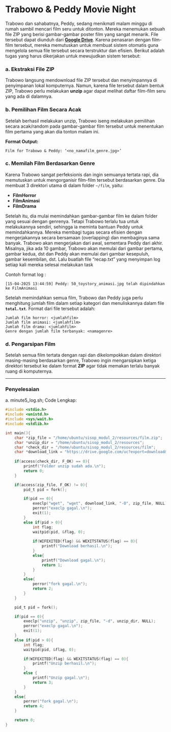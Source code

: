 # Trabowo & Peddy Movie Night

Trabowo dan sahabatnya, Peddy, sedang menikmati malam minggu di rumah sambil mencari film seru untuk ditonton. Mereka menemukan sebuah file ZIP yang berisi gambar-gambar poster film yang sangat menarik. File tersebut dapat diunduh dari **[Google Drive](https://drive.google.com/file/d/1nP5kjCi9ReDk5ILgnM7UCnrQwFH67Z9B/view?usp=sharing)**. Karena penasaran dengan film-film tersebut, mereka memutuskan untuk membuat sistem otomatis guna mengelola semua file tersebut secara terstruktur dan efisien. Berikut adalah tugas yang harus dikerjakan untuk mewujudkan sistem tersebut:

### **a. Ekstraksi File ZIP**

Trabowo langsung mendownload file ZIP tersebut dan menyimpannya di penyimpanan lokal komputernya. Namun, karena file tersebut dalam bentuk ZIP, Trabowo perlu melakukan **unzip** agar dapat melihat daftar film-film seru yang ada di dalamnya.

### **b. Pemilihan Film Secara Acak**

Setelah berhasil melakukan unzip, Trabowo iseng melakukan pemilihan secara acak/random pada gambar-gambar film tersebut untuk menentukan film pertama yang akan dia tonton malam ini.

**Format Output:**

```
Film for Trabowo & Peddy: ‘<no_namafilm_genre.jpg>’
```

### **c. Memilah Film Berdasarkan Genre**

Karena Trabowo sangat perfeksionis dan ingin semuanya tertata rapi, dia memutuskan untuk mengorganisir film-film tersebut berdasarkan genre. Dia membuat 3 direktori utama di dalam folder `~/film`, yaitu:

- **FilmHorror**
- **FilmAnimasi**
- **FilmDrama**

Setelah itu, dia mulai memindahkan gambar-gambar film ke dalam folder yang sesuai dengan genrenya. Tetapi Trabowo terlalu tua untuk melakukannya sendiri, sehingga ia meminta bantuan Peddy untuk memindahkannya. Mereka membagi tugas secara efisien dengan mengerjakannya secara bersamaan (overlapping) dan membaginya sama banyak. Trabowo akan mengerjakan dari awal, sementara Peddy dari akhir. Misalnya, jika ada 10 gambar, Trabowo akan memulai dari gambar pertama, gambar kedua, dst dan Peddy akan memulai dari gambar kesepuluh, gambar kesembilan, dst. Lalu buatlah file “recap.txt” yang menyimpan log setiap kali mereka selesai melakukan task

Contoh format log :

```
[15-04-2025 13:44:59] Peddy: 50_toystory_animasi.jpg telah dipindahkan ke FilmAnimasi
```

Setelah memindahkan semua film, Trabowo dan Peddy juga perlu menghitung jumlah film dalam setiap kategori dan menuliskannya dalam file **`total.txt`**. Format dari file tersebut adalah:

```
Jumlah film horror: <jumlahfilm>
Jumlah film animasi: <jumlahfilm>
Jumlah film drama: <jumlahfilm>
Genre dengan jumlah film terbanyak: <namagenre>
```

### **d. Pengarsipan Film**

Setelah semua film tertata dengan rapi dan dikelompokkan dalam direktori masing-masing berdasarkan genre, Trabowo ingin mengarsipkan ketiga direktori tersebut ke dalam format **ZIP** agar tidak memakan terlalu banyak ruang di komputernya.

---

### Penyelesaian

a. minute5_log.sh; Code Lengkap:

```C
#include <stdio.h>
#include <unistd.h>
#include <sys/wait.h>
#include <stdlib.h>

int main(){
    char *zip_file = "/home/ubuntu/sisop_modul_2/resources/film.zip";
    char *unzip_dir = "/home/ubuntu/sisop_modul_2/resources";
    char *check_dir = "/home/ubuntu/sisop_modul_2/resources/film";
    char *download_link = "https://drive.google.com/uc?export=download&id=1nP5kjCi9ReDk5ILgnM7UCnrQwFH67Z9B";
    
    if(access(check_dir, F_OK) == 0){
        printf("Folder unzip sudah ada.\n");
        return 0;
    }

    if(access(zip_file, F_OK) != 0){
        pid_t pid = fork();

        if(pid == 0){
            execlp("wget", "wget", download_link, "-O", zip_file, NULL);
            perror("execlp gagal.\n");
            exit(1);
        }
        else if(pid > 0){
            int flag;
            waitpid(pid, &flag, 0);
            
            if(WIFEXITED(flag) && WEXITSTATUS(flag) == 0){
                printf("Download berhasil.\n");
            }
            else{
                printf("Download gagal.\n");
                return 1;
            }
        }
        else{
            perror("fork gagal.\n");
            return 2;
        }
    }

    pid_t pid = fork();

    if(pid == 0){
        execlp("unzip", "unzip", zip_file, "-d", unzip_dir, NULL);
        perror("execlp gagal.\n");
        exit(1);
    }
    else if(pid > 0){
        int flag;
        waitpid(pid, &flag, 0);

        if(WIFEXITED(flag) && WEXITSTATUS(flag) == 0){
            printf("Unzip berhasil.\n");
        }
        else {
            printf("Unzip gagal.\n");
            return 3;
        }
    }
    else{
        perror("fork gagal.\n");
        return 4;
    }

    return 0;
}
```
